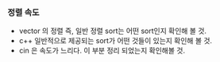 ### 정렬 속도
- vector 의 정렬 즉, 일반 정렬 sort는 어떤 sort인지 확인해 볼 것.
- c++ 일반적으로 제공되는 sort가 어떤 것들이 있는지 확인해 볼 것.
- cin 은 속도가 느리다. 이 부분 정리 되었는지 확인해볼 것.
